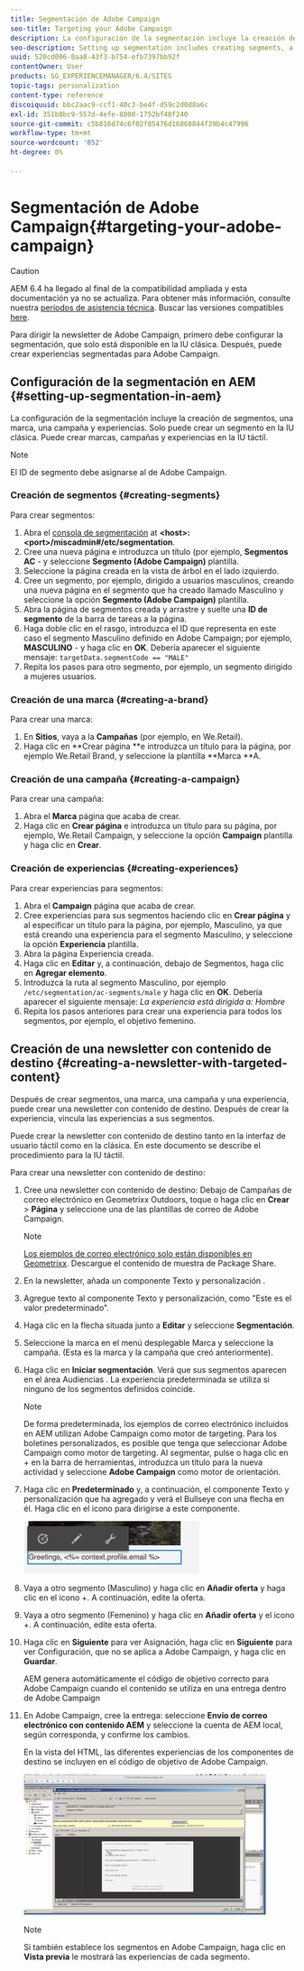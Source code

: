 ```yaml
---
title: Segmentación de Adobe Campaign
seo-title: Targeting your Adobe Campaign
description: La configuración de la segmentación incluye la creación de segmentos, una marca, una campaña y experiencias.
seo-description: Setting up segmentation includes creating segments, a brand, campaign, and experiences.
uuid: 520cd006-0aa8-43f3-b754-efb7397bb92f
contentOwner: User
products: SG_EXPERIENCEMANAGER/6.4/SITES
topic-tags: personalization
content-type: reference
discoiquuid: bbc2aac9-ccf1-40c3-be4f-d59c2d0d8a6c
exl-id: 351b8bc9-557d-4efe-8800-1752bf40f240
source-git-commit: c5b816d74c6f02f85476d16868844f39b4c47996
workflow-type: tm+mt
source-wordcount: '852'
ht-degree: 0%

---
```


# Segmentación de Adobe Campaign{#targeting-your-adobe-campaign}

>[!CAUTION]
>
>AEM 6.4 ha llegado al final de la compatibilidad ampliada y esta documentación ya no se actualiza. Para obtener más información, consulte nuestra [períodos de asistencia técnica](https://helpx.adobe.com/es/support/programs/eol-matrix.html). Buscar las versiones compatibles [here](https://experienceleague.adobe.com/docs/).

Para dirigir la newsletter de Adobe Campaign, primero debe configurar la segmentación, que solo está disponible en la IU clásica. Después, puede crear experiencias segmentadas para Adobe Campaign.

## Configuración de la segmentación en AEM {#setting-up-segmentation-in-aem}

La configuración de la segmentación incluye la creación de segmentos, una marca, una campaña y experiencias. Solo puede crear un segmento en la IU clásica. Puede crear marcas, campañas y experiencias en la IU táctil.

>[!NOTE]
>
>El ID de segmento debe asignarse al de Adobe Campaign.

### Creación de segmentos {#creating-segments}

Para crear segmentos:

1. Abra el [consola de segmentación](http://localhost:4502/miscadmin#/etc/segmentation) at **&lt;host>:&lt;port>/miscadmin#/etc/segmentation**.
1. Cree una nueva página e introduzca un título (por ejemplo, **Segmentos AC** - y seleccione **Segmento (Adobe Campaign)** plantilla.
1. Seleccione la página creada en la vista de árbol en el lado izquierdo.
1. Cree un segmento, por ejemplo, dirigido a usuarios masculinos, creando una nueva página en el segmento que ha creado llamado Masculino y seleccione la opción **Segmento (Adobe Campaign)** plantilla.
1. Abra la página de segmentos creada y arrastre y suelte una **ID de segmento** de la barra de tareas a la página.
1. Haga doble clic en el rasgo, introduzca el ID que representa en este caso el segmento Masculino definido en Adobe Campaign; por ejemplo, **MASCULINO** - y haga clic en **OK**. Debería aparecer el siguiente mensaje: `targetData.segmentCode == "MALE"`
1. Repita los pasos para otro segmento, por ejemplo, un segmento dirigido a mujeres usuarios.

### Creación de una marca {#creating-a-brand}

Para crear una marca:

1. En **Sitios**, vaya a la **Campañas** (por ejemplo, en We.Retail).
1. Haga clic en **Crear página **e introduzca un título para la página, por ejemplo We.Retail Brand, y seleccione la plantilla **Marca **A.

### Creación de una campaña {#creating-a-campaign}

Para crear una campaña:

1. Abra el **Marca** página que acaba de crear.
1. Haga clic en **Crear página** e introduzca un título para su página, por ejemplo, We.Retail Campaign, y seleccione la opción **Campaign** plantilla y haga clic en **Crear**.

### Creación de experiencias {#creating-experiences}

Para crear experiencias para segmentos:

1. Abra el **Campaign** página que acaba de crear.
1. Cree experiencias para sus segmentos haciendo clic en **Crear página** y al especificar un título para la página, por ejemplo, Masculino, ya que está creando una experiencia para el segmento Masculino, y seleccione la opción **Experiencia** plantilla.
1. Abra la página Experiencia creada.
1. Haga clic en **Editar** y, a continuación, debajo de Segmentos, haga clic en **Agregar elemento**.
1. Introduzca la ruta al segmento Masculino, por ejemplo `/etc/segmentation/ac-segments/male` y haga clic en **OK**. Debería aparecer el siguiente mensaje: *La experiencia está dirigida a: Hombre*
1. Repita los pasos anteriores para crear una experiencia para todos los segmentos, por ejemplo, el objetivo femenino.

## Creación de una newsletter con contenido de destino {#creating-a-newsletter-with-targeted-content}

Después de crear segmentos, una marca, una campaña y una experiencia, puede crear una newsletter con contenido de destino. Después de crear la experiencia, vincula las experiencias a sus segmentos.

Puede crear la newsletter con contenido de destino tanto en la interfaz de usuario táctil como en la clásica. En este documento se describe el procedimiento para la IU táctil.

Para crear una newsletter con contenido de destino:

1. Cree una newsletter con contenido de destino: Debajo de Campañas de correo electrónico en Geometrixx Outdoors, toque o haga clic en **Crear** > **Página** y seleccione una de las plantillas de correo de Adobe Campaign.

   >[!NOTE]
   >
   >[Los ejemplos de correo electrónico solo están disponibles en Geometrixx](/help/sites-developing/we-retail.md#weretail). Descargue el contenido de muestra de Package Share.

1. En la newsletter, añada un componente Texto y personalización .
1. Agregue texto al componente Texto y personalización, como &quot;Este es el valor predeterminado&quot;.
1. Haga clic en la flecha situada junto a **Editar** y seleccione **Segmentación**.
1. Seleccione la marca en el menú desplegable Marca y seleccione la campaña. (Esta es la marca y la campaña que creó anteriormente).
1. Haga clic en **Iniciar segmentación**. Verá que sus segmentos aparecen en el área Audiencias . La experiencia predeterminada se utiliza si ninguno de los segmentos definidos coincide.

   >[!NOTE]
   >
   >De forma predeterminada, los ejemplos de correo electrónico incluidos en AEM utilizan Adobe Campaign como motor de targeting. Para los boletines personalizados, es posible que tenga que seleccionar Adobe Campaign como motor de targeting. Al segmentar, pulse o haga clic en + en la barra de herramientas, introduzca un título para la nueva actividad y seleccione **Adobe Campaign** como motor de orientación.

1. Haga clic en **Predeterminado** y, a continuación, el componente Texto y personalización que ha agregado y verá el Bullseye con una flecha en él. Haga clic en el icono para dirigirse a este componente.

   ![chlimage_1-165](assets/chlimage_1-165.png)

1. Vaya a otro segmento (Masculino) y haga clic en **Añadir oferta** y haga clic en el icono +. A continuación, edite la oferta.
1. Vaya a otro segmento (Femenino) y haga clic en **Añadir oferta** y el icono +. A continuación, edite esta oferta.
1. Haga clic en **Siguiente** para ver Asignación, haga clic en **Siguiente** para ver Configuración, que no se aplica a Adobe Campaign, y haga clic en **Guardar**.

   AEM genera automáticamente el código de objetivo correcto para Adobe Campaign cuando el contenido se utiliza en una entrega dentro de Adobe Campaign

1. En Adobe Campaign, cree la entrega: seleccione **Envío de correo electrónico con contenido AEM** y seleccione la cuenta de AEM local, según corresponda, y confirme los cambios.

   En la vista del HTML, las diferentes experiencias de los componentes de destino se incluyen en el código de objetivo de Adobe Campaign.

   ![chlimage_1-166](assets/chlimage_1-166.png)

   >[!NOTE]
   >
   >Si también establece los segmentos en Adobe Campaign, haga clic en **Vista previa** le mostrará las experiencias de cada segmento.
